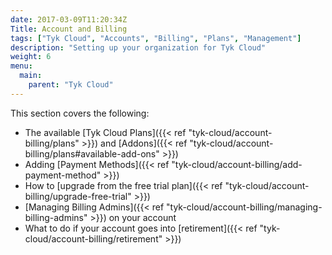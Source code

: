 ```yaml
---
date: 2017-03-09T11:20:34Z
Title: Account and Billing
tags: ["Tyk Cloud", "Accounts", "Billing", "Plans", "Management"]
description: "Setting up your organization for Tyk Cloud"
weight: 6
menu:
  main:
    parent: "Tyk Cloud"
---
```


This section covers the following:

- The available [Tyk Cloud Plans]({{< ref "tyk-cloud/account-billing/plans" >}}) and [Addons]({{< ref "tyk-cloud/account-billing/plans#available-add-ons" >}})
- Adding [Payment Methods]({{< ref "tyk-cloud/account-billing/add-payment-method" >}})
- How to [upgrade from the free trial plan]({{< ref "tyk-cloud/account-billing/upgrade-free-trial" >}})
- [Managing Billing Admins]({{< ref "tyk-cloud/account-billing/managing-billing-admins" >}}) on your account
- What to do if your account goes into [retirement]({{< ref "tyk-cloud/account-billing/retirement" >}})
